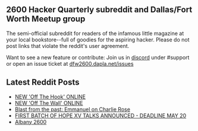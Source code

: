 ## 2600 Hacker Quarterly subreddit and Dallas/Fort Worth Meetup group
The semi-official subreddit for readers of the infamous little magazine at your local bookstore--full of goodies for the aspiring hacker. Please do not post links that violate the reddit's user agreement.

Want to see a new feature or contribute: 
Join us in [discord](https://dfw2600.dapla.net/chat) under #support or open an issue ticket at [dfw2600.dapla.net/issues](https://dfw2600.dapla.net/issues)

## Latest Reddit Posts
<!-- BLOG-POST-LIST:START -->
- [NEW 'Off The Hook' ONLINE](https://2600.com/hook/08-05-2024)
- [NEW 'Off The Wall' ONLINE](https://2600.com/wall/07-05-2024)
- [Blast from the past: Emmanuel on Charlie Rose](https://www.reddit.com/r/2600/comments/1cjf7ad/blast_from_the_past_emmanuel_on_charlie_rose/)
- [FIRST BATCH OF HOPE XV TALKS ANNOUNCED - DEADLINE MAY 20](https://2600.com/content/first-batch-hope-xv-talks-announced-deadline-may-20)
- [Albany 2600](https://www.reddit.com/r/2600/comments/1ch5rvl/albany_2600/)
<!-- BLOG-POST-LIST:END -->
